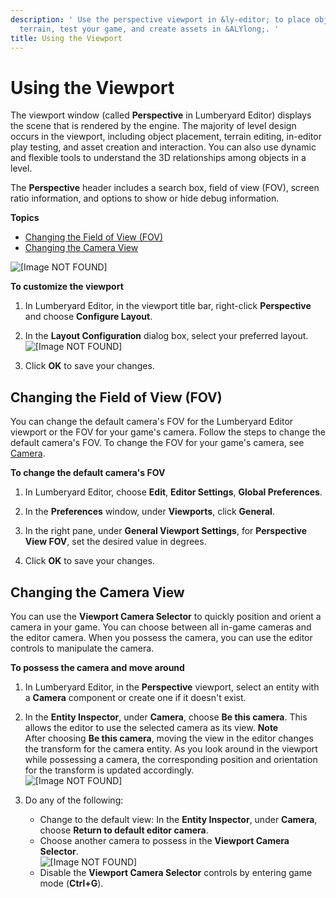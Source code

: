 ```yaml
---
description: ' Use the perspective viewport in &ly-editor; to place objects, edit
  terrain, test your game, and create assets in &ALYlong;. '
title: Using the Viewport
---
```

# Using the Viewport<a name="lumberyard-editor-viewport"></a>

The viewport window \(called **Perspective** in Lumberyard Editor\) displays the scene that is rendered by the engine\. The majority of level design occurs in the viewport, including object placement, terrain editing, in\-editor play testing, and asset creation and interaction\. You can also use dynamic and flexible tools to understand the 3D relationships among objects in a level\.

The **Perspective** header includes a search box, field of view \(FOV\), screen ratio information, and options to show or hide debug information\. 

**Topics**
+ [Changing the Field of View \(FOV\)](#lumberyard-editor-viewport-view)
+ [Changing the Camera View](#lumberyard-editor-viewport-camera)

![\[Image NOT FOUND\]](/images/userguide/lumberyard-editor-viewport.png)

**To customize the viewport**

1. In Lumberyard Editor, in the viewport title bar, right\-click **Perspective** and choose **Configure Layout**\.

1. In the **Layout Configuration** dialog box, select your preferred layout\.  
![\[Image NOT FOUND\]](/images/userguide/cinematics-cameras-focus-layout-configuration.png)

1. Click **OK** to save your changes\.

## Changing the Field of View \(FOV\)<a name="lumberyard-editor-viewport-view"></a>

You can change the default camera's FOV for the Lumberyard Editor viewport or the FOV for your game's camera\. Follow the steps to change the default camera's FOV\. To change the FOV for your game's camera, see [Camera](/docs/userguide/components/camera.md)\.

**To change the default camera's FOV**

1. In Lumberyard Editor, choose **Edit**, **Editor Settings**, **Global Preferences**\.

1. In the **Preferences** window, under **Viewports**, click **General**\.

1. In the right pane, under **General Viewport Settings**, for **Perspective View FOV**, set the desired value in degrees\.

1. Click **OK** to save your changes\.

## Changing the Camera View<a name="lumberyard-editor-viewport-camera"></a>

You can use the **Viewport Camera Selector** to quickly position and orient a camera in your game\. You can choose between all in\-game cameras and the editor camera\. When you possess the camera, you can use the editor controls to manipulate the camera\.

**To possess the camera and move around**

1. In Lumberyard Editor, in the **Perspective** viewport, select an entity with a **Camera** component or create one if it doesn't exist\.

1. In the **Entity Inspector**, under **Camera**, choose **Be this camera**\. This allows the editor to use the selected camera as its view\.
**Note**  
After choosing **Be this camera**, moving the view in the editor changes the transform for the camera entity\. As you look around in the viewport while possessing a camera, the corresponding position and orientation for the transform is updated accordingly\.  
![\[Image NOT FOUND\]](/images/userguide/camera-selector-be-camera.png)

1. Do any of the following:
   + Change to the default view: In the **Entity Inspector**, under **Camera**, choose **Return to default editor camera**\.
   + Choose another camera to possess in the **Viewport Camera Selector**\.  
![\[Image NOT FOUND\]](/images/userguide/camera-selector-camera-options.png)
   + Disable the **Viewport Camera Selector** controls by entering game mode \(**Ctrl\+G**\)\.